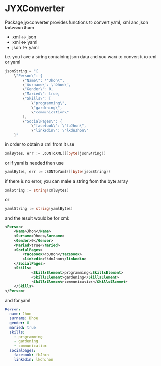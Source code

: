 JYXConverter
============

Package jyxconverter provides functions to convert yaml, xml and json
between them

* xml <-> json
* xml <-> yaml
* json <-> yaml

i.e. you have a string containing json data and you want to convert it to
xml or yaml

```go
jsonString = "{
    \"Person\": {
        \"Name\": \"Jhon\",
        \"Surname\": \"Dhoe\",
        \"Gender\": 0,
        \"Maried\": true,
        \"Skills\": [
            \"programming\",
            \"gardening\",
            \"communication\"
        ],
        \"SocialPages\": {
            \"facebook\": \"fbJhon\",
            \"linkedin\": \"lkdnJhon\"
    }"
```

in order to obtain a xml from it use

```go
xmlBytes, err := JSONToXML([]byte(jsonString))
```

or if yaml is needed then use

```go
yamlBytes, err := JSONToYaml([]byte(jsonString))
```

if there is no error, you can make a string from the byte array

```go
xmlString := string(xmlBytes)
```

or

```go
yamlString := string(yamlBytes)
```

and the result would be for xml:

```xml
<Person>
    <Name>Jhon</Name>
    <Surname>Dhoe</Surname>
    <Gender>0</Gender>
    <Maried>true</Maried>
    <SocialPages>
        <facebook>fbJhon</facebook>
        <linkedin>lkdnJhon</linkedin>
    </SocialPages>
    <Skills>
            <SkillsElement>programming</SkillsElement>
            <SkillsElement>gardening</SkillsElement>
            <SkillsElement>communication</SkillsElement>
    </Skills>
</Person>
```

and for yaml

```yaml
Person:
  name: Jhon
  surname: Dhoe
  gender: 0
  maried: true
  skills:
    - programming
    - gardening
    - communication
  socialpages:
    facebook: fbJhon
    linkedin: lkdnJhon
```
